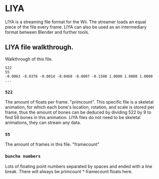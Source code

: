 # LIYA
LIYA is a streaming file format for the Wii. The streamer loads an equal piece of the file every frame. LIYA can also be used as an intermediary format between Blender and further tools. 
## LIYA file walkthrough. 
Walkthrough of this file. 
```
522
55
-0.0063 -0.0376 -0.0014 -0.0468 -0.0007 -0.1500 1.0000 1.0000 1.0000 ...
```
### `522`
The amount of floats per frame. "primcount". This specific file is a skeletal animation, for which each bone's location, rotation, and scale is stored per frame, thus the amount of bones can be deduced by dividing 522 by 9 to find 58 bones in this animation. LIYA files do not need to be skeletal animations, they can stream any data. 
### `55`
The amount of frames in this file. "framecount"
### `buncha numbers`
Lots of floating point numbers separated by spaces and ended with a line break. There will always be primcount * framecount floats here. 
